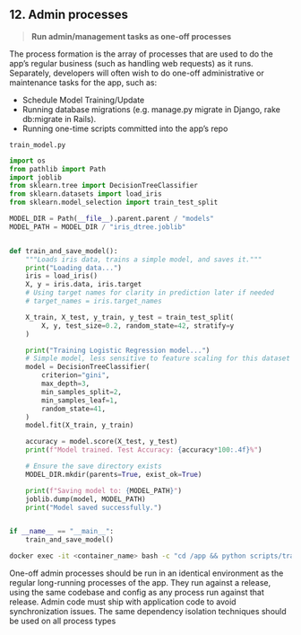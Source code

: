 ## 12. Admin processes

> **Run admin/management tasks as one-off processes**

The process formation is the array of processes that are used to do the app’s regular business (such as handling web requests) as it runs. Separately, developers will often wish to do one-off administrative or maintenance tasks for the app, such as:

- Schedule Model Training/Update
- Running database migrations (e.g. manage.py migrate in Django, rake db:migrate in Rails).
- Running one-time scripts committed into the app’s repo

`train_model.py`
```python
import os
from pathlib import Path
import joblib
from sklearn.tree import DecisionTreeClassifier
from sklearn.datasets import load_iris
from sklearn.model_selection import train_test_split

MODEL_DIR = Path(__file__).parent.parent / "models"
MODEL_PATH = MODEL_DIR / "iris_dtree.joblib"


def train_and_save_model():
    """Loads iris data, trains a simple model, and saves it."""
    print("Loading data...")
    iris = load_iris()
    X, y = iris.data, iris.target
    # Using target names for clarity in prediction later if needed
    # target_names = iris.target_names

    X_train, X_test, y_train, y_test = train_test_split(
        X, y, test_size=0.2, random_state=42, stratify=y
    )

    print("Training Logistic Regression model...")
    # Simple model, less sensitive to feature scaling for this dataset
    model = DecisionTreeClassifier(
        criterion="gini",
        max_depth=3,
        min_samples_split=2,
        min_samples_leaf=1,
        random_state=41,
    )
    model.fit(X_train, y_train)

    accuracy = model.score(X_test, y_test)
    print(f"Model trained. Test Accuracy: {accuracy*100:.4f}%")

    # Ensure the save directory exists
    MODEL_DIR.mkdir(parents=True, exist_ok=True)

    print(f"Saving model to: {MODEL_PATH}")
    joblib.dump(model, MODEL_PATH)
    print("Model saved successfully.")


if __name__ == "__main__":
    train_and_save_model()

```
```bash
docker exec -it <container_name> bash -c "cd /app && python scripts/train_model.py"
```

One-off admin processes should be run in an identical environment as the regular long-running processes of the app. They run against a release, using the same codebase and config as any process run against that release. Admin code must ship with application code to avoid synchronization issues. The same dependency isolation techniques should be used on all process types
